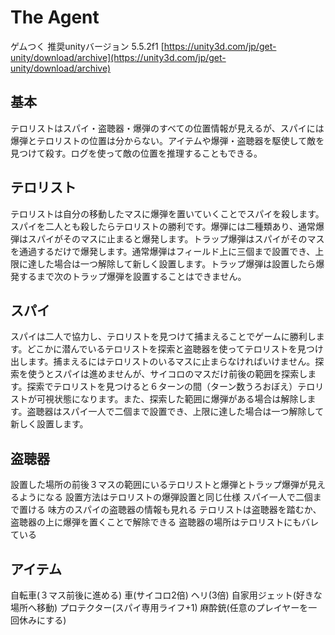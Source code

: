 # The Agent
ゲムつく
推奨unityバージョン 5.5.2f1
[https://unity3d.com/jp/get-unity/download/archive](https://unity3d.com/jp/get-unity/download/archive)

## 基本
テロリストはスパイ・盗聴器・爆弾のすべての位置情報が見えるが、スパイには爆弾とテロリストの位置は分からない。アイテムや爆弾・盗聴器を駆使して敵を見つけて殺す。ログを使って敵の位置を推理することもできる。

## テロリスト
テロリストは自分の移動したマスに爆弾を置いていくことでスパイを殺します。スパイを二人とも殺したらテロリストの勝利です。爆弾には二種類あり、通常爆弾はスパイがそのマスに止まると爆発します。トラップ爆弾はスパイがそのマスを通過するだけで爆発します。通常爆弾はフィールド上に三個まで設置でき、上限に達した場合は一つ解除して新しく設置します。トラップ爆弾は設置したら爆発するまで次のトラップ爆弾を設置することはできません。

## スパイ
スパイは二人で協力し、テロリストを見つけて捕まえることでゲームに勝利します。どこかに潜んでいるテロリストを探索と盗聴器を使ってテロリストを見つけ出します。捕まえるにはテロリストのいるマスに止まらなければいけません。探索を使うとスパイは進めませんが、サイコロのマスだけ前後の範囲を探索します。探索でテロリストを見つけると６ターンの間（ターン数うろおぼえ）テロリストが可視状態になります。また、探索した範囲に爆弾がある場合は解除します。盗聴器はスパイ一人で二個まで設置でき、上限に達した場合は一つ解除して新しく設置します。

## 盗聴器
設置した場所の前後３マスの範囲にいるテロリストと爆弾とトラップ爆弾が見えるようになる
設置方法はテロリストの爆弾設置と同じ仕様
スパイ一人で二個まで置ける
味方のスパイの盗聴器の情報も見れる
テロリストは盗聴器を踏むか、盗聴器の上に爆弾を置くことで解除できる
盗聴器の場所はテロリストにもバレている

## アイテム
自転車(３マス前後に進める)
車(サイコロ2倍)
ヘリ(3倍)
自家用ジェット(好きな場所へ移動)
プロテクター(スパイ専用ライフ+1)
麻酔銃(任意のプレイヤーを一回休みにする)
